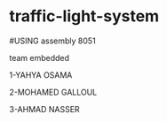 # traffic-light-system
#USING assembly 8051

team embedded

1-YAHYA OSAMA

2-MOHAMED GALLOUL

3-AHMAD NASSER

